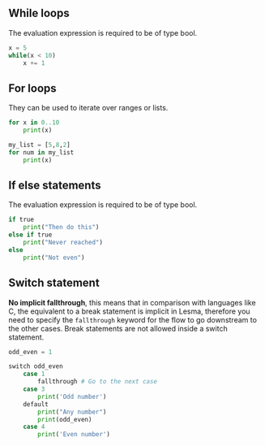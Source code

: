 ## While loops 

The evaluation expression is required to be of type bool.

```py
x = 5
while(x < 10)
	x += 1
```

## For loops

They can be used to iterate over ranges or lists.

```py
for x in 0..10
	print(x)

my_list = [5,8,2]
for num in my_list
	print(x)
```

## If else statements

The evaluation expression is required to be of type bool.

```py
if true
	print("Then do this")
else if true
	print("Never reached")
else
	print("Not even")
```

## Switch statement

**No implicit fallthrough**, this means that in comparison with languages like C, the equivalent to a break statement is implicit in Lesma, therefore you need to specify the `fallthrough` keyword for the flow to go downstream to the other cases. Break statements are not allowed inside a switch statement.

```py
odd_even = 1

switch odd_even
	case 1
		fallthrough # Go to the next case
	case 3
		print('Odd number')
	default
		print("Any number")
		print(odd_even)
	case 4
		print('Even number')
```